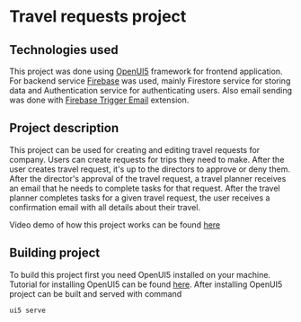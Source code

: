 # Travel requests project

## Technologies used

This project was done using [OpenUI5](https://openui5.org/) framework for frontend application.
For backend service [Firebase](https://firebase.google.com/) was used, mainly Firestore service for storing data and Authentication service for authenticating users. Also email sending was done with [Firebase Trigger Email](https://firebase.google.com/products/extensions/firebase-firestore-send-email) extension.

## Project description

This project can be used for creating and editing travel requests for company.
Users can create requests for trips they need to make. After the user creates travel request, it's up to the directors to approve or deny them. After the director's approval of the travel request, a travel planner receives an email that he needs to complete tasks for that request. After the travel planner completes tasks for a given travel request, the user receives a confirmation email with all details about their travel.

Video demo of how this project works can be found [here](https://mega.nz/file/iAcQGIRD#tHtDnYFV_qza6mFZMqwEkY1mj7F6LSo9LMq9D1wfkUM)

## Building project

To build this project first you need OpenUI5 installed on your machine. Tutorial for installing OpenUI5 can be found [here](https://sapui5.hana.ondemand.com/sdk/#/topic/ee8726adfdb34d748ed199f0275472f8.html).
After installing OpenUI5 project can be built and served with command

```bash
ui5 serve
```
